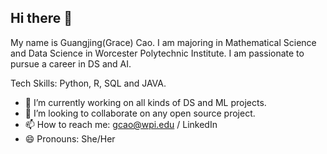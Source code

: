 ## Hi there 👋

My name is Guangjing(Grace) Cao. I am majoring in Mathematical Science and Data Science in Worcester Polytechnic Institute.
I am passionate to pursue a career in DS and AI.

Tech Skills:
Python, R, SQL and JAVA.

- 🔭 I’m currently working on all kinds of DS and ML projects.
- 👯 I’m looking to collaborate on any open source project.
- 📫 How to reach me: gcao@wpi.edu / LinkedIn
- 😄 Pronouns: She/Her
